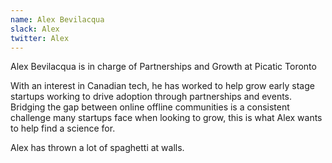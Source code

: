 ```yaml
---
name: Alex Bevilacqua
slack: Alex
twitter: Alex
---
```


Alex Bevilacqua is in charge of  Partnerships and Growth at Picatic Toronto 
  
With an interest in Canadian tech, he has worked to help grow early stage startups working to drive adoption through partnerships and events. Bridging the gap between online offline communities is a consistent challenge many startups face when looking to grow, this is what Alex wants to help find a science for.  
  
Alex has thrown a lot of spaghetti at walls.
